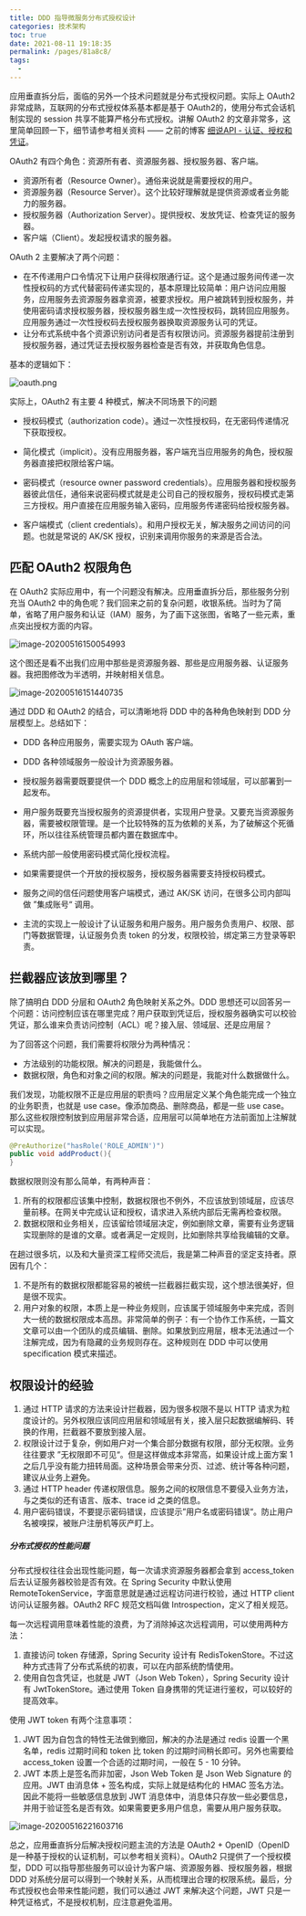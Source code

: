 ```yaml
---
title: DDD 指导微服务分布式授权设计
categories: 技术架构
toc: true
date: 2021-08-11 19:18:35
permalink: /pages/81a8c8/
tags: 
  - 
---
```


应用垂直拆分后，面临的另外一个技术问题就是分布式授权问题。实际上 OAuth2 非常成熟，互联网的分布式授权体系基本都是基于 OAuth2的，使用分布式会话机制实现的 session 共享不能算严格分布式授权。讲解 OAuth2 的文章非常多，这里简单回顾一下，细节请参考相关资料 ——  之前的博客 [细说API - 认证、授权和凭证](http://www.printf.cn/index.php/archives/api-authentication-authorization-credential.html)。



OAuth2 有四个角色：资源所有者、资源服务器、授权服务器、客户端。

- 资源所有者（Resource Owner）。通俗来说就是需要授权的用户。
- 资源服务器（Resource Server）。这个比较好理解就是提供资源或者业务能力的服务器。
- 授权服务器（Authorization Server）。提供授权、发放凭证、检查凭证的服务器。
- 客户端（Client）。发起授权请求的服务器。



OAuth 2  主要解决了两个问题：

- 在不传递用户口令情况下让用户获得权限通行证。这个是通过服务间传递一次性授权码的方式代替密码传递实现的，基本原理比较简单：用户访问应用服务，应用服务去资源服务器拿资源，被要求授权。用户被跳转到授权服务，并使用密码请求授权服务器，授权服务器生成一次性授权码，跳转回应用服务。应用服务通过一次性授权码去授权服务器换取资源服务认可的凭证。
- 让分布式系统中各个资源识别访问者是否有权限访问。资源服务器提前注册到授权服务器，通过凭证去授权服务器检查是否有效，并获取角色信息。



基本的逻辑如下：





![oauth.png](./ddd-micro-service-authorize-issue/3686456467.png)



实际上，OAuth2 有主要 4 种模式，解决不同场景下的问题

- 授权码模式（authorization code）。通过一次性授权码，在无密码传递情况下获取授权。

- 简化模式（implicit）。没有应用服务器，客户端充当应用服务的角色，授权服务器直接把权限给客户端。

- 密码模式（resource owner password credentials）。应用服务器和授权服务器彼此信任，通俗来说密码模式就是走公司自己的授权服务，授权码模式走第三方授权。用户直接在应用服务输入密码，应用服务传递密码给授权服务器。

- 客户端模式（client credentials）。和用户授权无关，解决服务之间访问的问题。也就是常说的 AK/SK 授权，识别来调用你服务的来源是否合法。



## 匹配 OAuth2 权限角色

在 OAuth2 实际应用中，有一个问题没有解决。应用垂直拆分后，那些服务分别充当 OAuth2 中的角色呢？我们回来之前的复杂问题，收银系统。当时为了简单，省略了用户服务和认证（IAM）服务，为了画下这张图，省略了一些元素，重点突出授权方面的内容。



![image-20200516150054993](./ddd-micro-service-authorize-issue/image-20200516150054993.png)





这个图还是看不出我们应用中那些是资源服务器、那些是应用服务器、认证服务器。我把图修改为半透明，并映射相关信息。

![image-20200516151440735](./ddd-micro-service-authorize-issue/image-20200516151440735.png)



通过 DDD 和 OAuth2 的结合，可以清晰地将 DDD 中的各种角色映射到 DDD 分层模型上。总结如下：



- DDD 各种应用服务，需要实现为 OAuth 客户端。

- DDD 各种领域服务一般设计为资源服务器。

- 授权服务器需要既要提供一个 DDD 概念上的应用层和领域层，可以部署到一起发布。

- 用户服务既要充当授权服务的资源提供者，实现用户登录。又要充当资源服务器，需要被权限管理。是一个比较特殊的互为依赖的关系，为了破解这个死循环，所以往往系统管理员都内置在数据库中。

- 系统内部一般使用密码模式简化授权流程。

- 如果需要提供一个开放的授权服务，授权服务器需要支持授权码模式。

- 服务之间的信任问题使用客户端模式，通过 AK/SK 访问，在很多公司内部叫做 ”集成账号“ 调用。

- 主流的实现上一般设计了认证服务和用户服务。用户服务负责用户、权限、部门等数据管理，认证服务负责 token 的分发，权限校验，绑定第三方登录等职责。

  

## 拦截器应该放到哪里？

除了搞明白 DDD 分层和 OAuth2 角色映射关系之外。DDD 思想还可以回答另一个问题：访问控制应该在哪里完成？用户获取到凭证后，授权服务器确实可以校验凭证，那么谁来负责访问控制（ACL）呢？接入层、领域层、还是应用层？



为了回答这个问题，我们需要将权限分为两种情况：



- 方法级别的功能权限。解决的问题是，我能做什么。
- 数据权限，角色和对象之间的权限。解决的问题是，我能对什么数据做什么。



我们发现，功能权限不正是应用层的职责吗？应用层定义某个角色能完成一个独立的业务职责，也就是 use case。像添加商品、删除商品，都是一些 use case。那么这些权限控制放到应用层非常合适，应用层可以简单地在方法前面加上注解就可以实现。

```java
@PreAuthorize("hasRole('ROLE_ADMIN')")
public void addProduct(){
}
```



数据权限则没有那么简单，有两种声音：

1. 所有的权限都应该集中控制，数据权限也不例外，不应该放到领域层，应该尽量前移。在网关中完成认证和授权，请求进入系统内部后无需再检查权限。
2. 数据权限和业务相关，应该留给领域层决定，例如删除文章，需要有业务逻辑实现删除的是谁的文章。或者满足一定规则，比如删除共享给我编辑的文章。

在趟过很多坑，以及和大量资深工程师交流后，我是第二种声音的坚定支持者。原因有几个：

1. 不是所有的数据权限都能容易的被统一拦截器拦截实现，这个想法很美好，但是很不现实。
2. 用户对象的权限，本质上是一种业务规则，应该属于领域服务中来完成，否则大一统的数据权限成本高昂。非常简单的例子：有一个协作工作系统，一篇文文章可以由一个团队的成员编辑、删除。如果放到应用层，根本无法通过一个注解完成，因为有隐藏的业务规则存在。这种规则在 DDD 中可以使用 specification 模式来描述。



## 权限设计的经验

1. 通过 HTTP 请求的方法来设计拦截器，因为很多权限不是以 HTTP 请求为粒度设计的。另外权限应该同应用层和领域层有关，接入层只起数据编解码、转换的作用，拦截器不要放到接入层。
2. 权限设计过于复杂，例如用户对一个集合部分数据有权限，部分无权限。业务往往要求 ”无权限即不可见“。但是这样做成本非常高，如果设计成上面方案 1 之后几乎没有能力扭转局面。这种场景会带来分页、过滤、统计等各种问题，建议从业务上避免。
3. 通过 HTTP  header 传递权限信息。服务之间的权限信息不要侵入业务方法，与之类似的还有语言、版本、trace id 之类的信息。
4. 用户密码错误，不要提示密码错误，应该提示”用户名或密码错误“。防止用户名被嗅探，被账户注册机等灰产盯上。



##### 分布式授权的性能问题

分布式授权往往会出现性能问题，每一次请求资源服务器都会拿到 access_token 后去认证服务器校验是否有效。在 Spring Security 中默认使用 RemoteTokenService，字面意思就是通过远程访问进行校验，通过 HTTP client 访问认证服务器。OAuth2 RFC 规范文档叫做 Introspection，定义了相关规范。

每一次远程调用意味着性能的浪费，为了消除掉这次远程调用，可以使用两种方法：

1. 直接访问 token 存储源，Spring Security 设计有 RedisTokenStore。不过这种方式违背了分布式系统的初衷，可以在内部系统酌情使用。
2. 使用自包含凭证，也就是 JWT（Json Web Token），Spring Security 设计有 JwtTokenStore。通过使用 Token 自身携带的凭证进行鉴权，可以较好的提高效率。



使用 JWT token 有两个注意事项：

1. JWT 因为自包含的特性无法做到撤回，解决的办法是通过 redis 设置一个黑名单，redis 过期时间和 token 比 token 的过期时间稍长即可。另外也需要给 access_token 设置一个合适的过期时间，一般在 5 - 10 分钟。
2. JWT 本质上是签名而非加密，Json Web Token 是 Json Web Signature 的应用。JWT 由消息体 + 签名构成，实际上就是结构化的 HMAC 签名方法。因此不能将一些敏感信息放到 JWT 消息体中，消息体只存放一些必要信息，并用于验证签名是否有效。如果需要更多用户信息，需要从用户服务获取。



![image-20200516221603716](./ddd-micro-service-authorize-issue/image-20200516221603716.png)



总之，应用垂直拆分后解决授权问题主流的方法是 OAuth2 + OpenID（OpenID 是一种基于授权的认证机制，可以参考相关资料）。OAuth2 只提供了一个授权模型，DDD 可以指导那些服务可以设计为客户端、资源服务器、授权服务器，根据 DDD 对系统分层可以得到一个映射关系，从而梳理出合理的权限系统。最后，分布式授权也会带来性能问题，我们可以通过 JWT 来解决这个问题，JWT 只是一种凭证格式，不是授权机制，应注意避免滥用。
